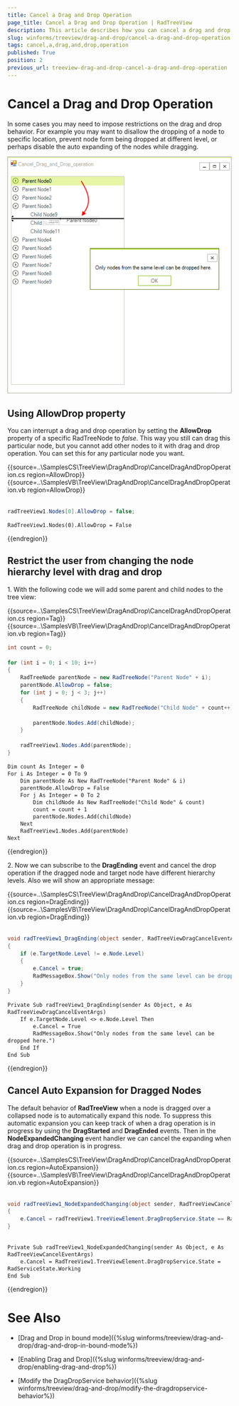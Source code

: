 ```yaml
---
title: Cancel a Drag and Drop Operation
page_title: Cancel a Drag and Drop Operation | RadTreeView
description: This article describes how you can cancel a drag and drop operation upon a specific condition.
slug: winforms/treeview/drag-and-drop/cancel-a-drag-and-drop-operation
tags: cancel,a,drag,and,drop,operation
published: True
position: 2
previous_url: treeview-drag-and-drop-cancel-a-drag-and-drop-operation
---
```


# Cancel a Drag and Drop Operation

In some cases you may need to impose restrictions on the drag and drop behavior. For example you may want to disallow the dropping of a node to specific location, prevent node form being dropped at different level, or perhaps disable the auto expanding of the nodes while dragging.

![treeview-drag-and-drop-cancel-a-drag-and-drop-operation 001](images/treeview-drag-and-drop-cancel-a-drag-and-drop-operation001.png)

## Using AllowDrop property 
        

You can interrupt a drag and drop operation by setting the __AllowDrop__ property of a specific RadTreeNode to *false*. This way you still can drag this particular node, but you cannot add other nodes to it with drag and drop operation. You can set this for any particular node you want.

{{source=..\SamplesCS\TreeView\DragAndDrop\CancelDragAndDropOperation.cs region=AllowDrop}} 
{{source=..\SamplesVB\TreeView\DragAndDrop\CancelDragAndDropOperation.vb region=AllowDrop}} 

````C#
            
radTreeView1.Nodes[0].AllowDrop = false;

````
````VB.NET
RadTreeView1.Nodes(0).AllowDrop = False

````

{{endregion}} 

## Restrict the user from changing the node hierarchy level with drag and drop 

1\. With the following code we will add some parent and child nodes to the tree view:

{{source=..\SamplesCS\TreeView\DragAndDrop\CancelDragAndDropOperation.cs region=Tag}} 
{{source=..\SamplesVB\TreeView\DragAndDrop\CancelDragAndDropOperation.vb region=Tag}} 

````C#
int count = 0;
            
for (int i = 0; i < 10; i++)
{
    RadTreeNode parentNode = new RadTreeNode("Parent Node" + i);              
    parentNode.AllowDrop = false;
    for (int j = 0; j < 3; j++)
    {
        RadTreeNode childNode = new RadTreeNode("Child Node" + count++);
        
        parentNode.Nodes.Add(childNode);
    }
            
    radTreeView1.Nodes.Add(parentNode);
}

````
````VB.NET
Dim count As Integer = 0
For i As Integer = 0 To 9
    Dim parentNode As New RadTreeNode("Parent Node" & i)        
    parentNode.AllowDrop = False
    For j As Integer = 0 To 2
        Dim childNode As New RadTreeNode("Child Node" & count)
        count = count + 1
        parentNode.Nodes.Add(childNode)
    Next
    RadTreeView1.Nodes.Add(parentNode)
Next

````

{{endregion}} 


2\. Now we can subscribe to the __DragEnding__ event and cancel the drop operation if the dragged node and target node have different hierarchy levels. Also we will show an appropriate message:

{{source=..\SamplesCS\TreeView\DragAndDrop\CancelDragAndDropOperation.cs region=DragEnding}} 
{{source=..\SamplesVB\TreeView\DragAndDrop\CancelDragAndDropOperation.vb region=DragEnding}} 

````C#
    
void radTreeView1_DragEnding(object sender, RadTreeViewDragCancelEventArgs e)
{
    if (e.TargetNode.Level != e.Node.Level)
    {
        e.Cancel = true;
        RadMessageBox.Show("Only nodes from the same level can be dropped here.");
    }
}

````
````VB.NET
Private Sub radTreeView1_DragEnding(sender As Object, e As RadTreeViewDragCancelEventArgs)
    If e.TargetNode.Level <> e.Node.Level Then
        e.Cancel = True
        RadMessageBox.Show("Only nodes from the same level can be dropped here.")
    End If
End Sub

````

{{endregion}} 

## Cancel Auto Expansion for Dragged Nodes

The default behavior of __RadTreeView__ when a node is dragged over a collapsed node is to automatically expand this node. To suppress this automatic expansion you can keep track of when a drag operation is in progress by using the __DragStarted__ and __DragEnded__ events. Then in the __NodeExpandedChanging__ event handler we can cancel the expanding when drag and drop operation is in progress.

{{source=..\SamplesCS\TreeView\DragAndDrop\CancelDragAndDropOperation.cs region=AutoExpansion}} 
{{source=..\SamplesVB\TreeView\DragAndDrop\CancelDragAndDropOperation.vb region=AutoExpansion}} 

````C#
                         
void radTreeView1_NodeExpandedChanging(object sender, RadTreeViewCancelEventArgs e)
{
    e.Cancel = radTreeView1.TreeViewElement.DragDropService.State == RadServiceState.Working;
}

````
````VB.NET
   
Private Sub radTreeView1_NodeExpandedChanging(sender As Object, e As RadTreeViewCancelEventArgs)
    e.Cancel = RadTreeView1.TreeViewElement.DragDropService.State = RadServiceState.Working
End Sub

````

{{endregion}}

# See Also
* [Drag and Drop in bound mode]({%slug winforms/treeview/drag-and-drop/drag-and-drop-in-bound-mode%})

* [Enabling Drag and Drop]({%slug winforms/treeview/drag-and-drop/enabling-drag-and-drop%})

* [Modify the DragDropService behavior]({%slug winforms/treeview/drag-and-drop/modify-the-dragdropservice-behavior%})

